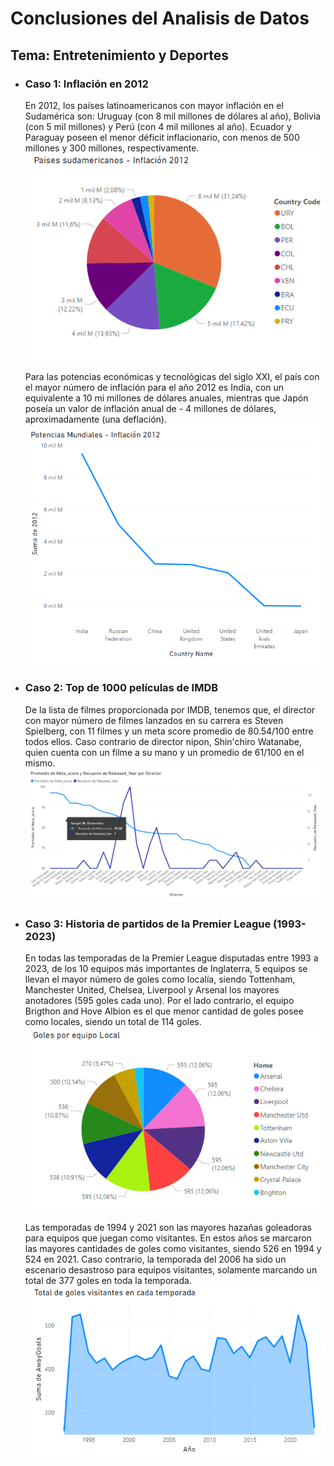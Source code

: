 # Conclusiones del Analisis de Datos
## Tema: Entretenimiento y Deportes
- ### Caso 1: Inflación en 2012
  En 2012, los países latinoamericanos con mayor inflación en el Sudamérica son: Uruguay (con 8 mil millones de dólares al año),  Bolivia (con 5 mil millones) y  Perú (con 4 mil millones al año).  Ecuador y Paraguay poseen el menor déficit inflacionario, con menos de 500 millones y 300 millones, respectivamente.  
  ![](https://github.com/bryandelgado99/Proyecto-Analisis-de-Datos/blob/7db55a70de2305ef00fdaea20bbaa3aa6e73583c/Delgado%20Bryan/capturas/caso1_1.png)
  
  Para las potencias económicas y tecnológicas del siglo XXI, el país con el mayor número de inflación para el año 2012 es India, con un equivalente a 10 mi millones de dólares anuales, mientras que Japón poseía un valor de inflación anual de - 4 millones de dólares, aproximadamente (una deflación).  
  ![caso12](https://github.com/bryandelgado99/Proyecto-Analisis-de-Datos/blob/7db55a70de2305ef00fdaea20bbaa3aa6e73583c/Delgado%20Bryan/capturas/caso1_2.png)
  
- ### Caso 2: Top de 1000 películas de IMDB
  De la lista de filmes proporcionada por IMDB, tenemos que, el director con mayor número de filmes lanzados en su carrera es Steven Spielberg, con 11 filmes y un meta score promedio de 80.54/100 entre todos ellos. Caso contrario de director nipon, Shin'chiro Watanabe, quien cuenta con un filme a su mano y un promedio de 61/100 en el mismo.  
  ![caso2](https://github.com/bryandelgado99/Proyecto-Analisis-de-Datos/blob/7db55a70de2305ef00fdaea20bbaa3aa6e73583c/Delgado%20Bryan/capturas/caso2.png)
  
- ### Caso 3: Historia de partidos de la Premier League (1993-2023)
  En todas las temporadas de la Premier League disputadas entre 1993 a 2023, de los 10 equipos más importantes de Inglaterra, 5 equipos se llevan el mayor número de goles como localía, siendo Tottenham, Manchester United, Chelsea, Liverpool y Arsenal los mayores anotadores (595 goles cada uno). Por el lado contrario, el equipo Brigthon and Hove Albion es el que menor cantidad de goles posee como locales, siendo un total de 114 goles.  
  ![caso31](https://github.com/bryandelgado99/Proyecto-Analisis-de-Datos/blob/7db55a70de2305ef00fdaea20bbaa3aa6e73583c/Delgado%20Bryan/capturas/caso3_1.png)
  
  Las temporadas de 1994 y 2021 son las mayores hazañas goleadoras para equipos que juegan como visitantes. En estos años se marcaron las mayores cantidades de goles como visitantes, siendo 526 en 1994 y 524 en 2021. Caso contrario, la temporada del 2006 ha sido un escenario desastroso para equipos visitantes, solamente marcando un total de 377 goles en toda la temporada.  
  ![caso31](https://github.com/bryandelgado99/Proyecto-Analisis-de-Datos/blob/7db55a70de2305ef00fdaea20bbaa3aa6e73583c/Delgado%20Bryan/capturas/caso3_2.png)  
